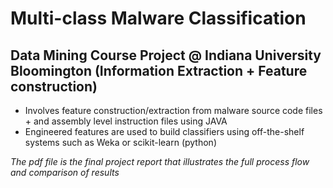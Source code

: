 
# Multi-class Malware Classification
## Data Mining Course Project @ Indiana University Bloomington (Information Extraction + Feature construction)


* Involves feature construction/extraction from malware source code files + and assembly level instruction files using JAVA
* Engineered features are used to build classifiers using off-the-shelf systems such as Weka or scikit-learn (python)

*The pdf file is the final project report that illustrates the full process flow and comparison of results*

